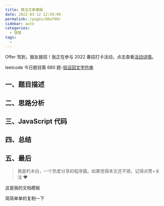```yaml
---
title: 算法文章模板
date: 2022-03-12 12:59:09
permalink: /pages/b0af00/
sidebar: auto
categories:
  - 随笔
tags:
  -
---
```


Offer 驾到，掘友接招！我正在参与 2022 春招打卡活动，点击查看[活动详情](https://juejin.cn/post/7069661622012215309/ 'https://juejin.cn/post/7069661622012215309/')。

leetcode 今日题目第 680 题-[验证回文字符串](https://leetcode-cn.com/problems/valid-palindrome-ii/")

## 一、题目描述

## 二、思路分析

## 三、JavaScript 代码

## 四、总结

## 五、最后

> 我是朽木白，一个热爱分享的程序猿。如果觉得本文还不错，记得点赞+关注 ❤️

这是我的文档模板



简简单单的复制一下
